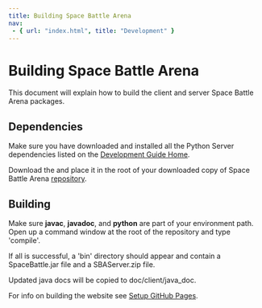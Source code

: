 ```yaml
---
title: Building Space Battle Arena
nav:
 - { url: "index.html", title: "Development" }
---
```


Building Space Battle Arena
=====================

This document will explain how to build the client and server Space Battle Arena packages.

Dependencies
------------
Make sure you have downloaded and installed all the Python Server dependencies listed on the [Development Guide Home](index.html).

Download the <?# ReleasePathLink "gson-2.2.jar" /?> and place it in the root of your downloaded copy of Space Battle Arena [repository](https://github.com/Mikeware/SpaceBattleArena.git).

Building
--------
Make sure **javac**, **javadoc**, and **python** are part of your environment path.  Open up a command window at the root of the repository and type 'compile'.

If all is successful, a 'bin' directory should appear and contain a SpaceBattle.jar file and a SBAServer.zip file.

Updated java docs will be copied to doc/client/java_doc.

For info on building the website see [Setup GitHub Pages](SetupGitHubPages.html).
